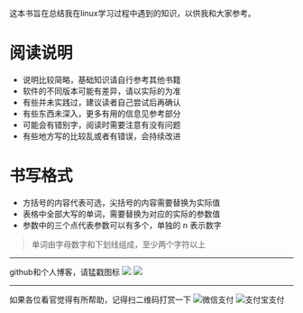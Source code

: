 这本书旨在总结我在linux学习过程中遇到的知识，以供我和大家参考。

# 阅读说明
* 说明比较简略，基础知识请自行参考其他书籍
* 软件的不同版本可能有差异，请以实际的为准
* 有些并未实践过，建议读者自己尝试后再确认
* 有些东西未深入，更多有用的信息见参考部分
* 可能会有错别字，阅读时需要注意有没有问题
* 有些地方写的比较乱或者有错误，会持续改进


# 书写格式
* 方括号的内容代表可选，尖括号的内容需要替换为实际值
* 表格中全部大写的单词，需要替换为对应的实际的参数值
* 参数中的三个点代表参数可以有多个，单独的 n 表示数字

> 单词由字母数字和下划线组成，至少两个字符以上


---
github和个人博客，请猛戳图标
[![](https://github.com/jipengzhu/jipengzhu.github.io/blob/master/images/github%E5%9B%BE%E6%A0%87.png?raw=true)][1]
[![](https://github.com/jipengzhu/jipengzhu.github.io/blob/master/images/blog%E5%9B%BE%E6%A0%87.png?raw=true)][2]

---
如果各位看官觉得有所帮助，记得扫二维码打赏一下
![微信支付](https://github.com/jipengzhu/jipengzhu.github.io/blob/master/images/weixin.jpeg?raw=true)
![支付宝支付](https://github.com/jipengzhu/jipengzhu.github.io/blob/master/images/alipay.jpeg?raw=true)


[1]: https://github.com/jipengzhu
[2]: https://jipengzhu.github.io/


